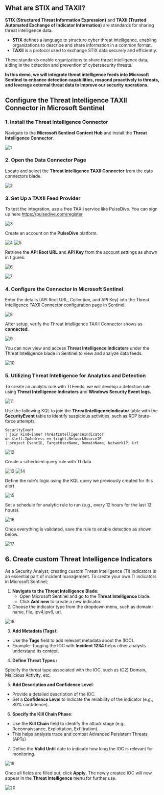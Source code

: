 ## What are STIX and TAXII?

**STIX (Structured Threat Information Expression)** and **TAXII (Trusted Automated Exchange of Indicator Information)** are standards for sharing threat intelligence data.

- **STIX** defines a language to structure cyber threat intelligence, enabling organizations to describe and share information in a common format.
- **TAXII** is a protocol used to exchange STIX data securely and efficiently.

These standards enable organizations to share threat intelligence data, aiding in the detection and prevention of cybersecurity threats.

**In this demo, we will integrate threat intelligence feeds into Microsoft Sentinel to enhance detection capabilities, respond proactively to threats, and leverage external threat data to improve our security operations.**

## Configure the Threat Intelligence TAXII Connector in Microsoft Sentinel

### 1. Install the Threat Intelligence Connector

Navigate to the **Microsoft Sentinel Content Hub** and install the **Threat Intelligence Connector**.

![1](https://github.com/user-attachments/assets/47dd785f-8e58-49f9-8851-b7e32785db36)


### 2. Open the Data Connector Page

Locate and select the **Threat Intelligence TAXII Connector** from the data connectors blade.

![2](https://github.com/user-attachments/assets/e08c5ff1-454b-4f0e-8adf-de9dd4c6f722)


### 3. Set Up a TAXII Feed Provider

To test the integration, use a free TAXII service like PulseDive. You can sign up here https://pulsedive.com/register

![3](https://github.com/user-attachments/assets/20e6a760-d2c8-42c4-95b0-77502780e070)


Create an account on the **PulseDive** platform.

![4](https://github.com/user-attachments/assets/93b9a33b-3c84-4a48-a3cb-04aa5ef6ac21)
![5](https://github.com/user-attachments/assets/737a2940-7a41-477b-8f69-bef74ec54172)


Retrieve the **API Root URL** and **API Key** from the account settings as shown in figures.

![6](https://github.com/user-attachments/assets/9c4d94a7-e568-49ca-b88c-bb892d2d4cb3)

![7](https://github.com/user-attachments/assets/454650f9-c7b6-44d0-88c2-25a0f865baf7)


### 4. Configure the Connector in Microsoft Sentinel

Enter the details (API Root URL, Collection, and API Key) into the Threat Intelligence TAXII Connector configuration page in Sentinel.

![8](https://github.com/user-attachments/assets/16d74d82-47d5-43e4-b355-e44e84f0a860)


After setup, verify the Threat Intelligence TAXII Connector shows as **connected**.

![9](https://github.com/user-attachments/assets/ae6450a3-898c-43dd-9a92-1fce15fc9bdf)


You can now view and access **Threat Intelligence Indicators** under the Threat Intelligence blade in Sentinel to view and analyze data feeds.

![10](https://github.com/user-attachments/assets/7a7ceddb-ef38-4571-884d-2a79001b76f2)


### 5. Utilizing Threat Intelligence for Analytics and Detection

To create an analytic rule with TI Feeds, we will develop a detection rule using **Threat Intelligence Indicators** and **Windows Security Event logs.**

![11](https://github.com/user-attachments/assets/48c0cfba-71ab-4bd0-bba7-97fb921efdf2)


Use the following KQL to join the **ThreatIntelligenceIndicator** table with the **SecurityEvent** table to identify suspicious activities, such as RDP brute-force attempts.

```kql
SecurityEvent
| join kind=inner ThreatIntelligenceIndicator
on $left.IpAddress == $right.NetworkSourceIP
| project EventID, TargetUserName, DomainName, NetworkIP, Url
```

![12](https://github.com/user-attachments/assets/12f077c3-2291-4ddf-aebc-cc4874056514)

Create a scheduled query rule with TI data.

![13](https://github.com/user-attachments/assets/332998e9-bf01-4081-97fe-3934546bb4ad)
![14](https://github.com/user-attachments/assets/4c8b65dc-32a5-4237-8e81-29a1e43f88c6)

Define the rule's logic using the KQL query we previously created for this alert.

![15](https://github.com/user-attachments/assets/2a8f777a-c8c2-4fd1-84d6-418bbb81423b)

Set a schedule for analytic rule to run (e.g., every 12 hours for the last 12 hours).

![16](https://github.com/user-attachments/assets/cbc6ff7d-3f5e-406b-b0a5-eb041d54139a)

Once everything is validated, save the rule to enable detection as shown below.

![17](https://github.com/user-attachments/assets/49e57aa6-cb92-4fb6-9b6b-e4d105f68f68)

## 6. Create custom Threat Intelligence Indicators

As a Security Analyst, creating custom Threat Intelligence (TI) indicators is an essential part of incident management. To create your own TI indicators in Microsoft Sentinel;

1. **Navigate to the Threat Intelligence Blade**:
    - Open Microsoft Sentinel and go to the **Threat Intelligence** blade.
    - Click **Add new** to create a new indicator.
2. Choose the indicator type from the dropdown menu, such as domain-name, file, ipv4,ipv6, url.

![18](https://github.com/user-attachments/assets/18f02878-967a-49a0-b97f-161d96c8319f)


3. **Add Metadata (Tags)**:
- Use the **Tags** field to add relevant metadata about the (IOC).
- Example: Tagging the IOC with **Incident 1234** helps other analysts understand its context.

4. **Define Threat Types :** 

Specify the threat type associated with the IOC, such as (C2) Domain, Malicious Activity, etc.

5. **Add Description and Confidence Level**:
- Provide a detailed description of the IOC.
- Set a **Confidence Level** to indicate the reliability of the indicator (e.g., 80% confidence).

6. **Specify the Kill Chain Phase**:
- Use the **Kill Chain** field to identify the attack stage (e.g., Reconnaissance, Exploitation, Exfiltration).
- This helps analysts trace and combat Advanced Persistent Threats (APTs)

7. Define the **Valid Until** date to indicate how long the IOC is relevant for monitoring.

![19](https://github.com/user-attachments/assets/5b454cc8-3f89-4a86-a2d1-8425044d841d)

Once all fields are filled out, click **Apply.** The newly created IOC will now appear in the **Threat Intelligence** menu for further use.

![20](https://github.com/user-attachments/assets/c503124f-557c-48ba-b704-c2db9fc541d5)
